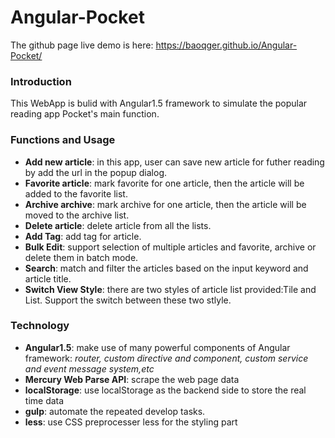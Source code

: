 # Angular-Pocket
The github page live demo is here: https://baoqger.github.io/Angular-Pocket/

### Introduction
This WebApp is bulid with Angular1.5 framework to simulate the popular reading app Pocket's main function. 

### Functions and Usage
* __Add new article__: in this app, user can save new article  for futher reading by add the url in the popup dialog. 
* __Favorite article__: mark favorite for one article, then the article will be added to the favorite list.
* __Archive archive__: mark archive for one article, then the article will be moved to the archive list.
* __Delete article__: delete article from all the lists.
* __Add Tag__: add tag for article.
* __Bulk Edit__: support selection of multiple articles and favorite, archive or delete them in batch mode. 
* __Search__: match and filter the articles based on the input keyword and article title. 
* __Switch View Style__: there are two styles of article list provided:Tile and List. Support the switch between these two stlyle.  
### Technology
* __Angular1.5__: make use of many powerful components of Angular framework: _router, custom directive and component, custom service and  event message system,etc_ 
* __Mercury Web Parse API__: scrape the web page data
* __localStorage__: use localStorage as the backend side to store the real time data
* __gulp__: automate the repeated develop tasks.
* __less__: use CSS preprocesser less for the styling part



 